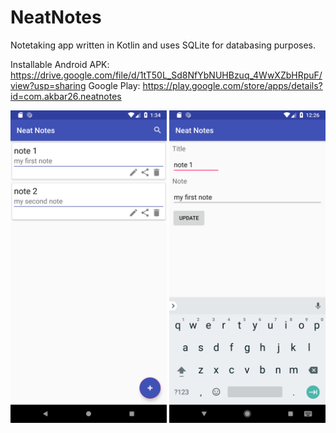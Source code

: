 # NeatNotes

Notetaking app written in Kotlin and uses SQLite for databasing purposes.

Installable Android APK: https://drive.google.com/file/d/1tT50L_Sd8NfYbNUHBzuq_4WwXZbHRpuF/view?usp=sharing
Google Play: https://play.google.com/store/apps/details?id=com.akbar26.neatnotes 

<img src="images/mainActivity_v1.2.png" width="250" > <img src="images/editNoteActivity.PNG" width="250" >

